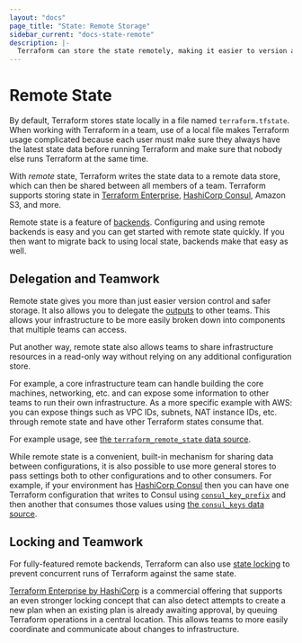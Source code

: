 ```yaml
---
layout: "docs"
page_title: "State: Remote Storage"
sidebar_current: "docs-state-remote"
description: |-
  Terraform can store the state remotely, making it easier to version and work with in a team.
---
```


# Remote State

By default, Terraform stores state locally in a file named `terraform.tfstate`.
When working with Terraform in a team, use of a local file makes Terraform
usage complicated because each user must make sure they always have the latest
state data before running Terraform and make sure that nobody else runs
Terraform at the same time.

With _remote_ state, Terraform writes the state data to a remote data store,
which can then be shared between all members of a team. Terraform supports
storing state in [Terraform Enterprise](https://www.hashicorp.com/products/terraform/),
[HashiCorp Consul](https://www.consul.io/), Amazon S3, and more.

Remote state is a feature of [backends](/docs/backends). Configuring and
using remote backends is easy and you can get started with remote state
quickly. If you then want to migrate back to using local state, backends make
that easy as well.

## Delegation and Teamwork

Remote state gives you more than just easier version control and
safer storage. It also allows you to delegate the
[outputs](/docs/configuration/outputs.html) to other teams. This allows
your infrastructure to be more easily broken down into components that
multiple teams can access.

Put another way, remote state also allows teams to share infrastructure
resources in a read-only way without relying on any additional configuration
store.

For example, a core infrastructure team can handle building the core
machines, networking, etc. and can expose some information to other
teams to run their own infrastructure. As a more specific example with AWS:
you can expose things such as VPC IDs, subnets, NAT instance IDs, etc. through
remote state and have other Terraform states consume that.

For example usage, see
[the `terraform_remote_state` data source](/docs/providers/terraform/d/remote_state.html).

While remote state is a convenient, built-in mechanism for sharing data
between configurations, it is also possible to use more general stores to
pass settings both to other configurations and to other consumers. For example,
if your environment has [HashiCorp Consul](https://www.consul.io/) then you
can have one Terraform configuration that writes to Consul using
[`consul_key_prefix`](/docs/providers/consul/r/key_prefix.html) and then
another that consumes those values using
[the `consul_keys` data source](/docs/providers/consul/d/keys.html).

## Locking and Teamwork

For fully-featured remote backends, Terraform can also use
[state locking](/docs/state/locking.html) to prevent concurrent runs of
Terraform against the same state.

[Terraform Enterprise by HashiCorp](https://www.hashicorp.com/products/terraform/)
is a commercial offering that supports an even stronger locking concept that
can also detect attempts to create a new plan when an existing plan is already
awaiting approval, by queuing Terraform operations in a central location.
This allows teams to more easily coordinate and communicate about changes to
infrastructure.
